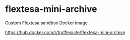 # flextesa-mini-archive
Custom Flextesa sandbox Docker image

https://hub.docker.com/r/trufflesuite/flextesa-mini-archive
